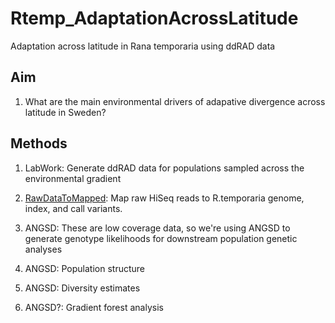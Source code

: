 # Rtemp_AdaptationAcrossLatitude
Adaptation across latitude in Rana temporaria using ddRAD data


## Aim

1) What are the main environmental drivers of adapative divergence across latitude in Sweden? 


## Methods

1) LabWork: Generate ddRAD data for populations sampled across the environmental gradient

2) [RawDataToMapped](https://github.com/alexjvr1/Rtemp_AdaptationAcrossLatitude/blob/main/01_RawDataToMapped.md): Map raw HiSeq reads to R.temporaria genome, index, and call variants. 

3) ANGSD: These are low coverage data, so we're using ANGSD to generate genotype likelihoods for downstream population genetic analyses

4) ANGSD: Population structure

5) ANGSD: Diversity estimates

6) ANGSD?: Gradient forest analysis


